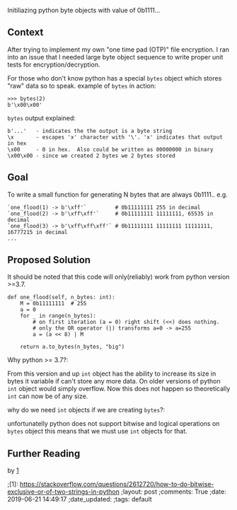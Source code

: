 Initiliazing python byte objects with value of 0b1111...


## Context

After trying to implement my own "one time pad (OTP)" file encryption.  I ran into an issue that
I needed large byte object sequence to write proper unit tests for encryption/decryption.

For those who don't know python has a special `bytes` object which stores "raw"
data so to speak.  example of `bytes` in action:

    >>> bytes(2)
    b'\x00\x00'

`bytes` output explained:

    b'...'   - indicates the the output is a byte string
    \x       - escapes 'x' character with '\'. 'x' indicates that output in hex
    \x00     - 0 in hex.  Also could be written as 00000000 in binary
    \x00\x00 - since we created 2 bytes we 2 bytes stored


## Goal

To write a small function for generating N bytes that are always 0b1111..
e.g. 

    `one_flood(1) -> b'\xff'`         # 0b11111111 255 in decimal
    `one_flood(2) -> b'\xff\xff'`     # 0b11111111 11111111, 65535 in decimal
    `one_flood(3) -> b'\xff\xff\xff'` # 0b11111111 11111111 11111111,  16777215 in decimal
    ...


## Proposed Solution

It should be noted that this code will only(reliably) work from python version >=3.7.


```
def one_flood(self, n_bytes: int):
    M = 0b11111111  # 255
    a = 0
    for _ in range(n_bytes):
        # on first iteration (a = 0) right shift (<<) does nothing.
        # only the OR operator (|) transforms a=0 -> a=255
        a = (a << 8) | M

    return a.to_bytes(n_bytes, "big")
```

Why python >= 3.7?:

From this version and up `int` object has the ability to
increase its size in bytes it variable if can't store any more data.  On older
versions of python `int` object would simply overflow. Now this does not happen
so theoretically `int` can now be of any size.


why do we need `int` objects if we are creating `bytes`?:

unfortunatelly python does not support bitwise and logical operations on `bytes`
object this means that we must use `int` objects for that.


## Further Reading

by [1](https://stackoverflow.com/questions/2612720/how-to-do-bitwise-exclusive-or-of-two-strings-in-python)


;[1]: https://stackoverflow.com/questions/2612720/how-to-do-bitwise-exclusive-or-of-two-strings-in-python
;layout: post
;comments: True
;date: 2019-06-21 14:49:17
;date_updated: 
;tags: default
